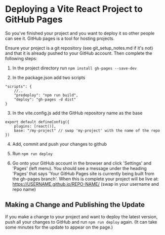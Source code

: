 # Deploying a Vite React Project to GitHub Pages

So you've finished your project and you want to deploy it so other people can see it. GitHub pages is a tool for hosting projects.

Ensure your project is a git repository (see git_setup_notes.md if it's not) and that it is already pushed to your GitHub account. Then complete the following steps:

1. In the project directory run `npm install gh-pages --save-dev`

2. In the package.json add two scripts
```
"scripts": {
    //..
    "predeploy": "npm run build",
    "deploy": "gh-pages -d dist"
}
```

3. In the vite.config.js add the GitHub repository name as the base
```
export default defineConfig({
    plugins: [react()],
    base: "/my-project" // swap 'my-project' with the name of the repo
})
```

4. Add, commit and push your changes to github

5. Run `npm run deploy`

6. Go onto your GitHub account in the browser and click 'Settings' and 'Pages' (left menu). You should see a message under the heading 'Pages' that says 'Your GitHub Pages site is currently being built from the gh-pages branch'. When this is complete your project will be live at:
https://USERNAME.github.io/REPO-NAME/
(swap in your username and repo name)


## Making a Change and Publishing the Update

If you make a change to your project and want to deploy the latest version, push all your changes to GitHub and run `npm run deploy` again. (It can take some minutes for the update to appear on the page.)
